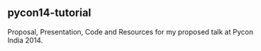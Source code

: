 pycon14-tutorial
---
Proposal, Presentation, Code and Resources for my proposed talk at Pycon India 2014.
